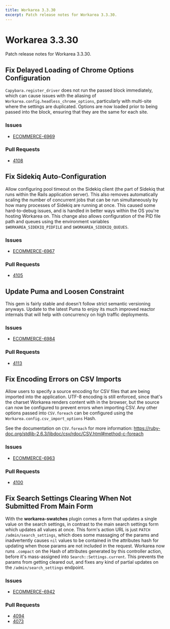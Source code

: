 ```yaml
---
title: Workarea 3.3.30
excerpt: Patch release notes for Workarea 3.3.30.
---
```


# Workarea 3.3.30

Patch release notes for Workarea 3.3.30.

## Fix Delayed Loading of Chrome Options Configuration

`Capybara.register_driver` does not run the passed block immediately, which
can cause issues with the aliasing of `Workarea.config.headless_chrome_options`,
particularly with multi-site where the settings are duplicated. Options
are now loaded prior to being passed into the block, ensuring that they
are the same for each site.

### Issues

- [ECOMMERCE-6969](https://jira.tools.weblinc.com/browse/ECOMMERCE-6969)

### Pull Requests

- [4108](https://stash.tools.weblinc.com/projects/WL/repos/workarea/pull-requests/4108/overview)


## Fix Sidekiq Auto-Configuration

Allow configuring pool timeout on the Sidekiq client (the part of
Sidekiq that runs within the Rails application server). This also
removes automatically scaling the number of concurrent jobs that
can be run simultaneously by how many processes of Sidekiq are running
at once. This caused some hard-to-debug issues, and is handled in better
ways within the OS you're hosting Workarea on. This change also allows
configuration of the PID file path and queues using the environment
variables `$WORKAREA_SIDEKIQ_PIDFILE` and `$WORKAREA_SIDEKIQ_QUEUES`.

### Issues

- [ECOMMERCE-6967](https://jira.tools.weblinc.com/browse/ECOMMERCE-6967)

### Pull Requests

- [4105](https://stash.tools.weblinc.com/projects/WL/repos/workarea/pull-requests/4105/overview)


## Update Puma and Loosen Constraint

This gem is fairly stable and doesn't follow strict semantic versioning
anyways. Update to the latest Puma to enjoy its much improved reactor
internals that will help with concurrency on high traffic deployments.

### Issues

- [ECOMMERCE-6984](https://jira.tools.weblinc.com/browse/ECOMMERCE-6984)

### Pull Requests

- [4113](https://stash.tools.weblinc.com/projects/WL/repos/workarea/pull-requests/4113/overview)

## Fix Encoding Errors on CSV Imports

Allow users to specify a source encoding for CSV files that are being
imported into the application. UTF-8 encoding is still enforced, since
that's the charset Workarea renders content with in the browser, but
the source can now be configured to prevent errors when importing CSV.
Any other options passed into `CSV.foreach` can be configured using the
`Workarea.config.csv_import_options` Hash.

See the documentation on `CSV.foreach` for more information: https://ruby-doc.org/stdlib-2.6.3/libdoc/csv/rdoc/CSV.html#method-c-foreach

### Issues

- [ECOMMERCE-6963](https://jira.tools.weblinc.com/browse/ECOMMERCE-6963)

### Pull Requests

- [4100](https://stash.tools.weblinc.com/projects/WL/repos/workarea/pull-requests/4100/overview)


## Fix Search Settings Clearing When Not Submitted From Main Form

With the **workarea-swatches** plugin comes a form that updates a single
value on the search settings, in contrast to the main search settings
form which updates all values at once. This form's action URL is just
`PATCH /admin/search_settings`, which does some massaging of the params
and inadvertently causes `nil` values to be contained in the attributes
hash for updating when those params are not included in the request.
Workarea now runs `.compact` on the Hash of attributes generated by this
controller action, before it's mass-assigned into `Search::Settings.current`.
This prevents the params from getting cleared out, and fixes any kind of partial
updates on the `/admin/search_settings` endpoint.

### Issues

- [ECOMMERCE-6942](https://jira.tools.weblinc.com/browse/ECOMMERCE-6942)

### Pull Requests

- [4094](https://stash.tools.weblinc.com/projects/WL/repos/workarea/pull-requests/4094/overview)
- [4073](https://stash.tools.weblinc.com/projects/WL/repos/workarea/pull-requests/4073/overview)

